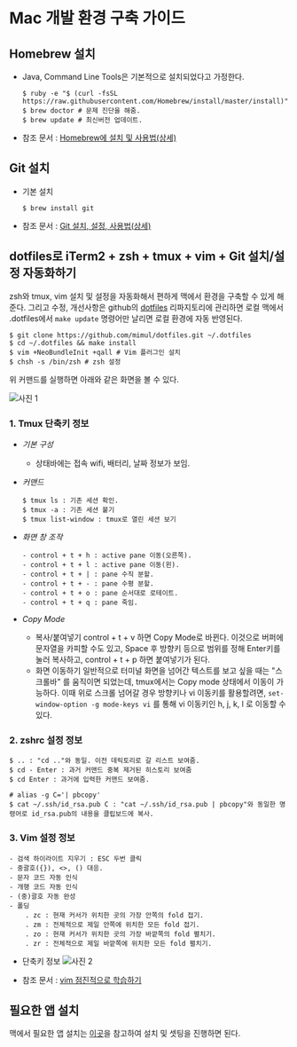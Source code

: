 Mac 개발 환경 구축 가이드
======================

Homebrew 설치
---------------
- Java, Command Line Tools은 기본적으로 설치되었다고 가정한다.
    ```
    $ ruby -e "$ (curl -fsSL https://raw.githubusercontent.com/Homebrew/install/master/install)"
    $ brew doctor # 문제 진단을 해줌.
    $ brew update # 최신버전 업데이트.
    ```

- 참조 문서 : [Homebrew에 설치 및 사용법(상세)][homebrew]

Git 설치
---------------
- 기본 설치
    ```
    $ brew install git
    ```

- 참조 문서 : [Git 설치, 설정, 사용법(상세)][mac_git]

dotfiles로 iTerm2 + zsh + tmux + vim + Git 설치/설정 자동화하기
---------------
zsh와 tmux, vim 설치 및 설정을 자동화해서 편하게 맥에서 환경을 구축할 수 있게 해준다. 그리고 수정, 개선사항은 github의 [dotfiles][git_dotfiles] 리파지토리에 관리하면 로컬 맥에서 .dotfiles에서 `make update` 명령어만 날리면 로컬 환경에 자동 반영된다.
```
$ git clone https://github.com/mimul/dotfiles.git ~/.dotfiles
$ cd ~/.dotfiles && make install
$ vim +NeoBundleInit +qall # Vim 플러그인 설치
$ chsh -s /bin/zsh # zsh 설정
```

위 커맨드를 실행하면 아래와 같은 화면을 볼 수 있다.

![사진 1][mac_terminal]

### 1. Tmux 단축키 정보
- *기본 구성*
	* 상태바에는 접속 wifi, 배터리, 날짜 정보가 보임.
- *커맨드*
    ```
    $ tmux ls : 기존 세션 확인.
    $ tmux -a : 기존 세션 붙기
    $ tmux list-window : tmux로 열린 세션 보기
    ```

- *화면 창 조작*
    ```
    - control + t + h : active pane 이동(오른쪽).
    - control + t + l : active pane 이동(왼).
    - control + t + | : pane 수직 분할.
    - control + t + - : pane 수평 분할.
    - control + t + o : pane 순서대로 로테이트.
    - control + t + q : pane 죽임.
    ```

- *Copy Mode*
	* 복사/붙여넣기
	control + t + v 하면 Copy Mode로 바뀐다. 이것으로 버퍼에 문자열을 카피할 수도 있고,
	Space 후 방향키 등으로 범위를 정해 Enter키를 눌러 복사하고, control + t + p 하면 붙여넣기가 된다.
	* 화면 이동하기
	일반적으로 터미널 화면을 넘어간 텍스트를 보고 싶을 때는 "스크롤바" 를 움직이면 되었는데, tmux에서는 Copy mode 상태에서 이동이 가능하다.
	이때 위로 스크롤 넘어갈 경우 방향키나 vi 이동키를 활용할려면, `set-window-option -g mode-keys vi` 를 통해 vi 이동키인 h, j, k, l 로 이동할 수 있다.

### 2. zshrc 설정 정보
```
$ .. : "cd .."와 동일. 이전 데릭토리로 갈 리스트 보여줌.
$ cd - Enter : 과거 커맨드 중복 제거된 히스토리 보여줌
$ cd Enter : 과거에 입력한 커맨드 보여줌.

# alias -g C='| pbcopy'
$ cat ~/.ssh/id_rsa.pub C : "cat ~/.ssh/id_rsa.pub | pbcopy"와 동일한 명령어로 id_rsa.pub의 내용을 클립보드에 복사.
```

### 3. Vim 설정 정보
```
- 검색 하이라이트 지우기 : ESC 두번 클릭
- 중괄호({}), <>, () 대응.
- 문자 코드 자동 인식
- 개행 코드 자동 인식
- (중)괄호 자동 완성
- 폴딩
	. zc : 현재 커서가 위치한 곳의 가장 안쪽의 fold 접기.
	. zm : 전체적으로 제일 안쪽에 위치한 모든 fold 접기.
	. zo : 현재 커서가 위치한 곳의 가장 바깥쪽의 fold 펼치기.
	. zr : 전체적으로 제일 바깥쪽에 위치한 모든 fold 펼치기.
```

- 단축키 정보
![사진 2][vim_image]

-  참조 문서 : [vim 점진적으로 학습하기][vim]

필요한 앱 설치
---------------
맥에서 필요한 앱 설치는 [이곳][mac_apps]을 참고하여 설치 및 셋팅을 진행하면 된다.

[homebrew]: https://github.com/wiseeco/dev-culture/blob/master/mac-homebrew.md
[mac_git]: https://github.com/wiseeco/dev-culture/blob/master/mac-git.md
[mac_terminal]: http://i.imgur.com/sDxus3j.png
[vim]: http://www.mimul.com/pebble/default/2014/07/15/1405420918073.html
[vim_image]: http://www.mimul.com/pebble/default/images/blog/tech/vi-vim-cheat-sheet-ko.png
[mac_terminal]: http://i.imgur.com/sDxus3j.png
[git_dotfiles]: https://github.com/mimul/dotfiles
[vim]: http://www.mimul.com/pebble/default/2014/07/15/1405420918073.html
[vim_image]: http://www.mimul.com/pebble/default/images/blog/tech/vi-vim-cheat-sheet-ko.png
[mac_apps]: https://github.com/wiseeco/dev-culture/blob/master/mac-apps.md
